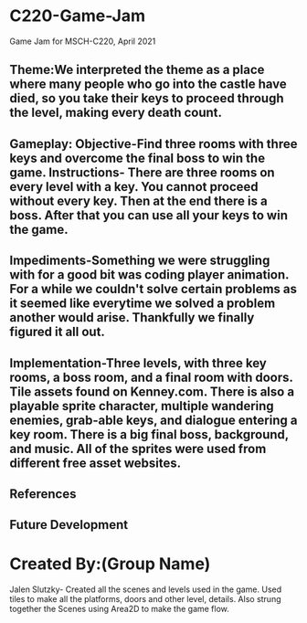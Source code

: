 # C220-Game-Jam
Game Jam for MSCH-C220, April 2021

## Theme:We interpreted the theme as a place where many people who go into the castle have died, so you take their keys to proceed through the level, making every death count.

## Gameplay: Objective-Find three rooms with three keys and overcome the final boss to win the game. Instructions- There are three rooms on every level with a key. You cannot proceed without every key. Then at the end there is a boss. After that you can use all your keys to win the game. 

## Impediments-Something we were struggling with for a good bit was coding player animation. For a while we couldn't solve certain problems as it seemed like everytime we solved a problem another would arise. Thankfully we finally figured it all out.

## Implementation-Three levels, with three key rooms, a boss room, and a final room with doors. Tile assets found on Kenney.com. There is also a playable sprite character, multiple wandering enemies, grab-able keys, and dialogue entering a key room. There is a big final boss, background, and music. All of the sprites were used from different free asset websites. 

## References

## Future Development

# Created By:(Group Name)
Jalen Slutzky- Created all the scenes and levels used in the game. Used tiles to make all the platforms, doors and other level, details. Also strung together the Scenes using Area2D to make the game flow.
